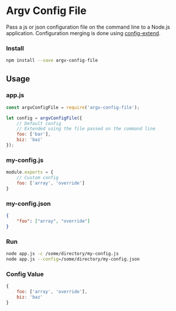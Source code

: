 Argv Config File
================

Pass a js or json configuration file on the command line to a Node.js application. Configuration merging is done using [config-extend](https://www.npmjs.com/package/config-extend).

### Install

````bash
npm install --save argv-config-file
````


Usage
-------

### app.js

````javascript
const argvConfigFile = require('argv-config-file');

let config = argvConfigFile({
	// Default config
	// Extended using the file passed on the command line
	foo: ['bar'],
	biz: 'baz'
});
````


### my-config.js

````javascript
module.exports = {
	// Custom config
	foo: ['array', 'override']
}
````


### my-config.json

````json
{
	"foo": ["array", "override"]
}
````

### Run

````bash
node app.js -c /some/directory/my-config.js
node app.js --config=/some/directory/my-config.json
````


### Config Value

````javascript
{
	foo: ['array', 'override'],
	biz: 'baz'
}
````
